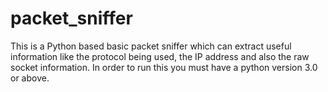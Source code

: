 # packet_sniffer
This is a Python based basic packet sniffer which can extract useful information like the protocol being used, the IP address and also the raw socket information.
In order to run this you must have a python version 3.0 or above. 
